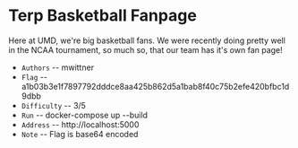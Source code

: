 # Terp Basketball Fanpage
Here at UMD, we're big basketball fans. We were recently doing pretty well in the NCAA tournament, so much so, that our team has it's own fan page!


* `Authors` -- mwittner
* `Flag` -- a1b03b3e1f7897792dddce8aa425b862d5a1bab8f40c75b2efe420bfbc1d9dbb
* `Difficulty` -- 3/5
* `Run` -- docker-compose up --build
* `Address` -- http://localhost:5000
* `Note` -- Flag is base64 encoded
